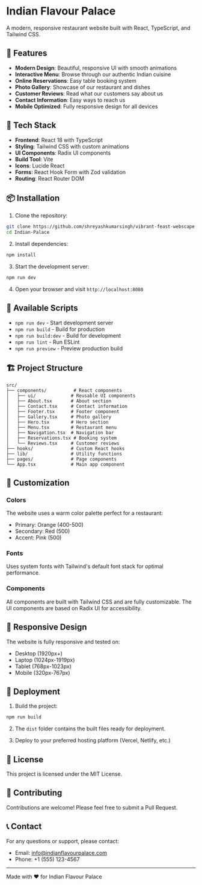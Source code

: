 # Indian Flavour Palace

A modern, responsive restaurant website built with React, TypeScript, and Tailwind CSS.

## 🌟 Features

- **Modern Design**: Beautiful, responsive UI with smooth animations
- **Interactive Menu**: Browse through our authentic Indian cuisine
- **Online Reservations**: Easy table booking system
- **Photo Gallery**: Showcase of our restaurant and dishes
- **Customer Reviews**: Read what our customers say about us
- **Contact Information**: Easy ways to reach us
- **Mobile Optimized**: Fully responsive design for all devices

## 🚀 Tech Stack

- **Frontend**: React 18 with TypeScript
- **Styling**: Tailwind CSS with custom animations
- **UI Components**: Radix UI components
- **Build Tool**: Vite
- **Icons**: Lucide React
- **Forms**: React Hook Form with Zod validation
- **Routing**: React Router DOM

## 📦 Installation

1. Clone the repository:
```bash
git clone https://github.com/shreyashkumarsingh/vibrant-feast-webscape.git
cd Indian-Palace
```

2. Install dependencies:
```bash
npm install
```

3. Start the development server:
```bash
npm run dev
```

4. Open your browser and visit `http://localhost:8080`

## 🔧 Available Scripts

- `npm run dev` - Start development server
- `npm run build` - Build for production
- `npm run build:dev` - Build for development
- `npm run lint` - Run ESLint
- `npm run preview` - Preview production build

## 🏗️ Project Structure

```
src/
├── components/          # React components
│   ├── ui/             # Reusable UI components
│   ├── About.tsx       # About section
│   ├── Contact.tsx     # Contact information
│   ├── Footer.tsx      # Footer component
│   ├── Gallery.tsx     # Photo gallery
│   ├── Hero.tsx        # Hero section
│   ├── Menu.tsx        # Restaurant menu
│   ├── Navigation.tsx  # Navigation bar
│   ├── Reservations.tsx # Booking system
│   └── Reviews.tsx     # Customer reviews
├── hooks/              # Custom React hooks
├── lib/                # Utility functions
├── pages/              # Page components
└── App.tsx             # Main app component
```

## 🎨 Customization

### Colors
The website uses a warm color palette perfect for a restaurant:
- Primary: Orange (400-500)
- Secondary: Red (500)
- Accent: Pink (500)

### Fonts
Uses system fonts with Tailwind's default font stack for optimal performance.

### Components
All components are built with Tailwind CSS and are fully customizable. The UI components are based on Radix UI for accessibility.

## 📱 Responsive Design

The website is fully responsive and tested on:
- Desktop (1920px+)
- Laptop (1024px-1919px)
- Tablet (768px-1023px)
- Mobile (320px-767px)

## 🚀 Deployment

1. Build the project:
```bash
npm run build
```

2. The `dist` folder contains the built files ready for deployment.

3. Deploy to your preferred hosting platform (Vercel, Netlify, etc.)

## 📄 License

This project is licensed under the MIT License.

## 🤝 Contributing

Contributions are welcome! Please feel free to submit a Pull Request.

## 📞 Contact

For any questions or support, please contact:
- Email: info@indianflavourpalace.com
- Phone: +1 (555) 123-4567

---

Made with ❤️ for Indian Flavour Palace

